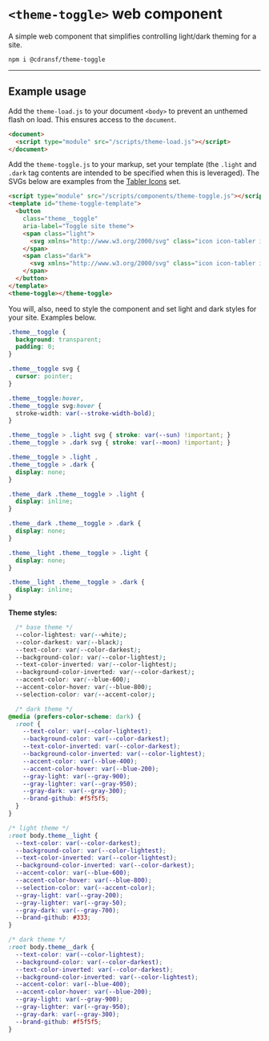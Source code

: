 # `<theme-toggle>` web component

A simple web component that simplifies controlling light/dark theming for a site.

```
npm i @cdransf/theme-toggle
```

---

## Example usage

Add the `theme-load.js` to your document `<body>` to prevent an unthemed flash on load. This ensures access to the `document`.

```html
<document>
  <script type="module" src="/scripts/theme-load.js"></script>
</document>
```

Add the `theme-toggle.js` to your markup, set your template (the `.light` and `.dark` tag contents are intended to be specified when this is leveraged). The SVGs below are examples from the [Tabler Icons](https://tabler.io/icons) set.

```html
<script type="module" src="/scripts/components/theme-toggle.js"></script>
<template id="theme-toggle-template">
  <button
    class="theme__toggle"
    aria-label="Toggle site theme">
    <span class="light">
      <svg xmlns="http://www.w3.org/2000/svg" class="icon icon-tabler icon-tabler-sun" width="24" height="24" viewBox="0 0 24 24" stroke-width="1.5" stroke="currentColor" fill="none" stroke-linecap="round" stroke-linejoin="round"><path stroke="none" d="M0 0h24v24H0z" fill="none"/><path d="M12 12m-4 0a4 4 0 1 0 8 0a4 4 0 1 0 -8 0" /><path d="M3 12h1m8 -9v1m8 8h1m-9 8v1m-6.4 -15.4l.7 .7m12.1 -.7l-.7 .7m0 11.4l.7 .7m-12.1 -.7l-.7 .7" /></svg>
    </span>
    <span class="dark">
      <svg xmlns="http://www.w3.org/2000/svg" class="icon icon-tabler icon-tabler-moon" width="24" height="24" viewBox="0 0 24 24" stroke-width="1.5" stroke="currentColor" fill="none" stroke-linecap="round" stroke-linejoin="round"><path stroke="none" d="M0 0h24v24H0z" fill="none"/><path d="M12 3c.132 0 .263 0 .393 0a7.5 7.5 0 0 0 7.92 12.446a9 9 0 1 1 -8.313 -12.454z" /></svg>
    </span>
  </button>
</template>
<theme-toggle></theme-toggle>
```

You will, also, need to style the component and set light and dark styles for your site. Examples below.

```css
.theme__toggle {
  background: transparent;
  padding: 0;
}

.theme__toggle svg {
  cursor: pointer;
}

.theme__toggle:hover,
.theme__toggle svg:hover {
  stroke-width: var(--stroke-width-bold);
}

.theme__toggle > .light svg { stroke: var(--sun) !important; }
.theme__toggle > .dark svg { stroke: var(--moon) !important; }

.theme__toggle > .light ,
.theme__toggle > .dark {
  display: none;
}

.theme__dark .theme__toggle > .light {
  display: inline;
}

.theme__dark .theme__toggle > .dark {
  display: none;
}

.theme__light .theme__toggle > .light {
  display: none;
}

.theme__light .theme__toggle > .dark {
  display: inline;
}
```

**Theme styles:**

```css
  /* base theme */
  --color-lightest: var(--white);
  --color-darkest: var(--black);
  --text-color: var(--color-darkest);
  --background-color: var(--color-lightest);
  --text-color-inverted: var(--color-lightest);
  --background-color-inverted: var(--color-darkest);
  --accent-color: var(--blue-600);
  --accent-color-hover: var(--blue-800);
  --selection-color: var(--accent-color);

  /* dark theme */
@media (prefers-color-scheme: dark) {
  :root {
    --text-color: var(--color-lightest);
    --background-color: var(--color-darkest);
    --text-color-inverted: var(--color-darkest);
    --background-color-inverted: var(--color-lightest);
    --accent-color: var(--blue-400);
    --accent-color-hover: var(--blue-200);
    --gray-light: var(--gray-900);
    --gray-lighter: var(--gray-950);
    --gray-dark: var(--gray-300);
    --brand-github: #f5f5f5;
  }
}

/* light theme */
:root body.theme__light {
  --text-color: var(--color-darkest);
  --background-color: var(--color-lightest);
  --text-color-inverted: var(--color-lightest);
  --background-color-inverted: var(--color-darkest);
  --accent-color: var(--blue-600);
  --accent-color-hover: var(--blue-800);
  --selection-color: var(--accent-color);
  --gray-light: var(--gray-200);
  --gray-lighter: var(--gray-50);
  --gray-dark: var(--gray-700);
  --brand-github: #333;
}

/* dark theme */
:root body.theme__dark {
  --text-color: var(--color-lightest);
  --background-color: var(--color-darkest);
  --text-color-inverted: var(--color-darkest);
  --background-color-inverted: var(--color-lightest);
  --accent-color: var(--blue-400);
  --accent-color-hover: var(--blue-200);
  --gray-light: var(--gray-900);
  --gray-lighter: var(--gray-950);
  --gray-dark: var(--gray-300);
  --brand-github: #f5f5f5;
}
```